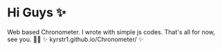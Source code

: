# Hi Guys ✨
Web based Chronometer. I wrote with simple js codes.
That's all for now, see you. 🙌👋
✨ kyrstr1.github.io/Chronometer/ ✨
